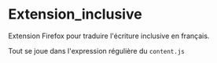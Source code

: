 # Extension_inclusive

Extension Firefox pour traduire l'écriture inclusive en français.

Tout se joue dans l'expression régulière du `content.js`
